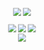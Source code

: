 <p align="center">
    <img src="https://github-readme-stats.vercel.app/api?username=RealAlphabet&theme=midnight-purple&show_icons=true&hide_border=true" />
    <img src="https://github-readme-stats.vercel.app/api/top-langs/?username=RealAlphabet&theme=midnight-purple&layout=compact&hide_border=true&langs_count=8&hide=html,css,blade,makefile,batchfile,shell" />
</p>

<div align="center">
    <a href="https://github.com/sponsors/realalphabet"><img src="https://img.shields.io/badge/sponsor-30363D?style=for-the-badge&logo=GitHub-Sponsors&logoColor=#white" /></a>
    <a href="https://discords.com/bio/p/pepo"><img src="https://img.shields.io/badge/Discord-7289DA?style=for-the-badge&logo=discord&logoColor=white" /></a>
    <a href="https://www.linkedin.com/in/realalphabet/"><img src="https://img.shields.io/badge/LinkedIn-0077B5?style=for-the-badge&logo=linkedin&logoColor=white" /></a>
</div>

<div align="center">
    <img src="https://gpvc.arturio.dev/realalphabet" />
</div>
